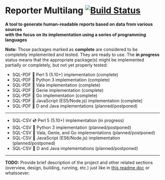 # Reporter Multilang [![Build Status](https://travis-ci.org/rgolubtsov/reporter-multilang.svg?branch=master)](https://travis-ci.org/rgolubtsov/reporter-multilang)

**A tool to generate human-readable reports based on data from various sources
<br />with the focus on its implementation using a series of programming languages**

**Note:** Those packages marked as **complete** are considered to be completely implemented and tested. They are ready to use. The **in progress** status means that the appropriate package(s) might be implemented partially or completely, but not yet properly tested:
* SQL-PDF :small_blue_diamond: Perl 5 (5.10+) implementation (complete)
* SQL-PDF :small_blue_diamond: Python 3 implementation (complete)
* SQL-PDF :small_blue_diamond: Vala implementation (complete)
* SQL-PDF :small_blue_diamond: Genie implementation (complete)
* SQL-PDF :small_blue_diamond: Go implementation (complete)
* SQL-PDF :small_blue_diamond: JavaScript (ES5/Node.js) implementation (complete)
* SQL-PDF :small_orange_diamond: D and Java implementations (planned/postponed)

---

* SQL-CSV :cd: Perl 5 (5.10+) implementation (in progress)
* SQL-CSV :small_orange_diamond: Python 3 implementation (planned/postponed)
* SQL-CSV :small_orange_diamond: Vala, Genie, and Go implementations (planned/postponed)
* SQL-CSV :small_orange_diamond: JavaScript (ES6/Node.js) implementation (planned/postponed)
* SQL-CSV :small_orange_diamond: D and Java implementations (planned/postponed)

---

**TODO:** Provide brief description of the project and other related sections (overview, design, building, running, etc.) just like in [this readme doc](https://github.com/rgolubtsov/virtblkiosim/blob/master/README.md "VIRTual BLocK IO SIMulating (virtblkiosim)") or whatsoever.
